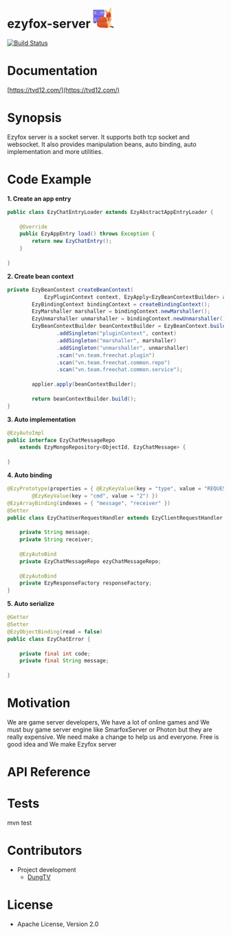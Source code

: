 # ezyfox-server <img src="https://github.com/youngmonkeys/ezyfox-server/blob/master/logo.png" width="48" height="48" />

[![Build Status](https://travis-ci.org/youngmonkeys/ezyfox-server.svg?branch=master)](https://travis-ci.org/youngmonkeys/ezyfox-server)

# Documentation

[https://tvd12.com/](https://tvd12.com/)

# Synopsis

Ezyfox server is a socket server. It supports both tcp socket and websocket. It also provides manipulation beans,
auto binding, auto implementation and more utilities.

# Code Example

**1. Create an app entry**

```java
public class EzyChatEntryLoader extends EzyAbstractAppEntryLoader {

	@Override
	public EzyAppEntry load() throws Exception {
		return new EzyChatEntry();
	}
	
}
```

**2. Create bean context**

```java
private EzyBeanContext createBeanContext(
			EzyPluginContext context, EzyApply<EzyBeanContextBuilder> applier) {
    	EzyBindingContext bindingContext = createBindingContext();
    	EzyMarshaller marshaller = bindingContext.newMarshaller();
    	EzyUnmarshaller unmarshaller = bindingContext.newUnmarshaller();
    	EzyBeanContextBuilder beanContextBuilder = EzyBeanContext.builder()
    			.addSingleton("pluginContext", context)
    			.addSingleton("marshaller", marshaller)
    			.addSingleton("unmarshaller", unmarshaller)
    			.scan("vn.team.freechat.plugin")
    			.scan("vn.team.freechat.common.repo")
    			.scan("vn.team.freechat.common.service");
    	
    	applier.apply(beanContextBuilder);

		return beanContextBuilder.build();
}
```

**3. Auto implementation**

```java
@EzyAutoImpl
public interface EzyChatMessageRepo 
	extends EzyMongoRepository<ObjectId, EzyChatMessage> {

}
```

**4. Auto binding**

```java
@EzyPrototype(properties = { @EzyKeyValue(key = "type", value = "REQUEST_HANDLER"),
		@EzyKeyValue(key = "cmd", value = "2") })
@EzyArrayBinding(indexes = { "message", "receiver" })
@Setter
public class EzyChatUserRequestHandler extends EzyClientRequestHandler implements EzyDataBinding {

	private String message;
	private String receiver;

	@EzyAutoBind
	private EzyChatMessageRepo ezyChatMessageRepo;

	@EzyAutoBind
	private EzyResponseFactory responseFactory;
}
```

**5. Auto serialize**

```java
@Getter
@Setter
@EzyObjectBinding(read = false)
public class EzyChatError {

	private final int code;
	private final String message;
	
}
```

# Motivation

We are game server developers, We have a lot of online games and We must buy game server engine like SmarfoxServer
or Photon but they are really expensive. We need make a change to help us and everyone. 
Free is good idea and We make Ezyfox server

# API Reference

# Tests

mvn test

# Contributors

- Project development
  - [DungTV](mailto:itprono3@gmail.com)

# License

- Apache License, Version 2.0
